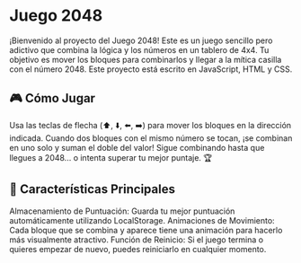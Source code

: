 # Juego 2048
¡Bienvenido al proyecto del Juego 2048! Este es un juego sencillo pero adictivo que combina la lógica y los números en un tablero de 4x4. Tu objetivo es mover los bloques para combinarlos y llegar a la mítica casilla con el número 2048. Este proyecto está escrito en JavaScript, HTML y CSS.

 ## 🎮  Cómo Jugar
Usa las teclas de flecha (⬆️, ⬇️, ⬅️, ➡️) para mover los bloques en la dirección indicada.
Cuando dos bloques con el mismo número se tocan, ¡se combinan en uno solo y suman el doble del valor!
Sigue combinando hasta que llegues a 2048... o intenta superar tu mejor puntaje. 🏆

## 🚀 Características Principales
Almacenamiento de Puntuación: Guarda tu mejor puntuación automáticamente utilizando LocalStorage.
Animaciones de Movimiento: Cada bloque que se combina y aparece tiene una animación para hacerlo más visualmente atractivo.
Función de Reinicio: Si el juego termina o quieres empezar de nuevo, puedes reiniciarlo en cualquier momento.

